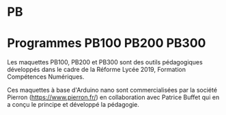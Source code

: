 # PB
<!--

2019-04-30: create.

Licence: CeCill (http://www.cecill.info/)

Authors: fthome, Patrice Buffet
Email: fthome@pierron.fr

-->

# Programmes PB100 PB200 PB300

Les maquettes PB100, PB200 et PB300 sont des outils pédagogiques développés dans le cadre de la Réforme Lycée 2019, Formation Compétences Numériques.

Ces maquettes à base d'Arduino nano sont commercialisées par la société Pierron (https://www.pierron.fr/)
en collaboration avec Patrice Buffet qui en a conçu le principe et développé la pédagogie.
